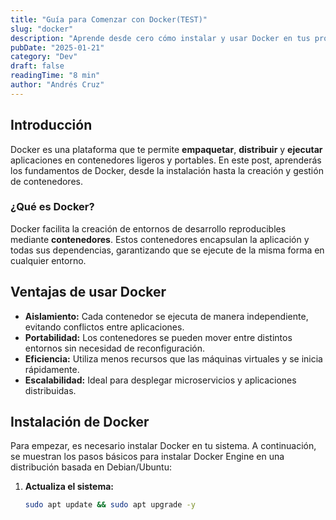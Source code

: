 ```yaml
---
title: "Guía para Comenzar con Docker(TEST)"
slug: "docker"
description: "Aprende desde cero cómo instalar y usar Docker en tus proyectos, con ejemplos prácticos y una guía paso a paso."
pubDate: "2025-01-21"
category: "Dev"
draft: false
readingTime: "8 min"
author: "Andrés Cruz"
---
```


<h2>Introducción</h2>

Docker es una plataforma que te permite **empaquetar**, **distribuir** y **ejecutar** aplicaciones en contenedores ligeros y portables. En este post, aprenderás los fundamentos de Docker, desde la instalación hasta la creación y gestión de contenedores.

<h3>¿Qué es Docker?</h3>

Docker facilita la creación de entornos de desarrollo reproducibles mediante **contenedores**. Estos contenedores encapsulan la aplicación y todas sus dependencias, garantizando que se ejecute de la misma forma en cualquier entorno.

<h2>Ventajas de usar Docker</h2>

- **Aislamiento:** Cada contenedor se ejecuta de manera independiente, evitando conflictos entre aplicaciones.
- **Portabilidad:** Los contenedores se pueden mover entre distintos entornos sin necesidad de reconfiguración.
- **Eficiencia:** Utiliza menos recursos que las máquinas virtuales y se inicia rápidamente.
- **Escalabilidad:** Ideal para desplegar microservicios y aplicaciones distribuidas.

<h2>Instalación de Docker</h2>

Para empezar, es necesario instalar Docker en tu sistema. A continuación, se muestran los pasos básicos para instalar Docker Engine en una distribución basada en Debian/Ubuntu:

1. **Actualiza el sistema:**

   ```bash
   sudo apt update && sudo apt upgrade -y
   ```
